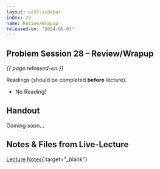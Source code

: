 ```yaml
---
layout: with-sidebar
index: 29
name: Review/Wrapup
released-on: "2024-06-07"
---
```


## Problem Session 28 – Review/Wrapup

_{{ page.released-on }}_

Readings (should be completed **before** lecture). 
- No Reading!

## Handout

Coming soon...

## Notes & Files from Live-Lecture

[Lecture Notes](https://drive.google.com/drive/folders/19PAhAIJyTdhQpd8JF7ZFyxKPN-Kgn8RV?usp=sharing){:target="_blank"}
